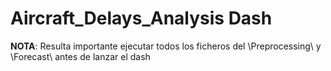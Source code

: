 # Aircraft_Delays_Analysis Dash

**NOTA**: Resulta importante ejecutar todos los ficheros del \Preprocessing\ y \Forecast\ antes de lanzar el dash


